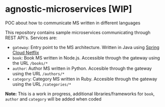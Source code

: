 # agnostic-microservices [WIP]
POC about how to communicate MS written in different languages

This repository contains sample microservices communicating through REST API's. Services are:

- `gateway`: Entry point to the MS architecture. Written in Java using [Spring Cloud Netflix](https://spring.io/projects/spring-cloud-netflix)
- `book`: Book MS written in Node.js. Accessible through the gateway using the URL `/books/*`
- `author`: Author MS written in Python. Accesible through the gateway using the URL `/authors/*`
- `category`: Category MS written in Ruby. Accesible through the gateway using the URL `/categories/*`

**Note:** This is a work in progress, additional libraries/frameworks for `book`, `author` and `category` will be added when coded